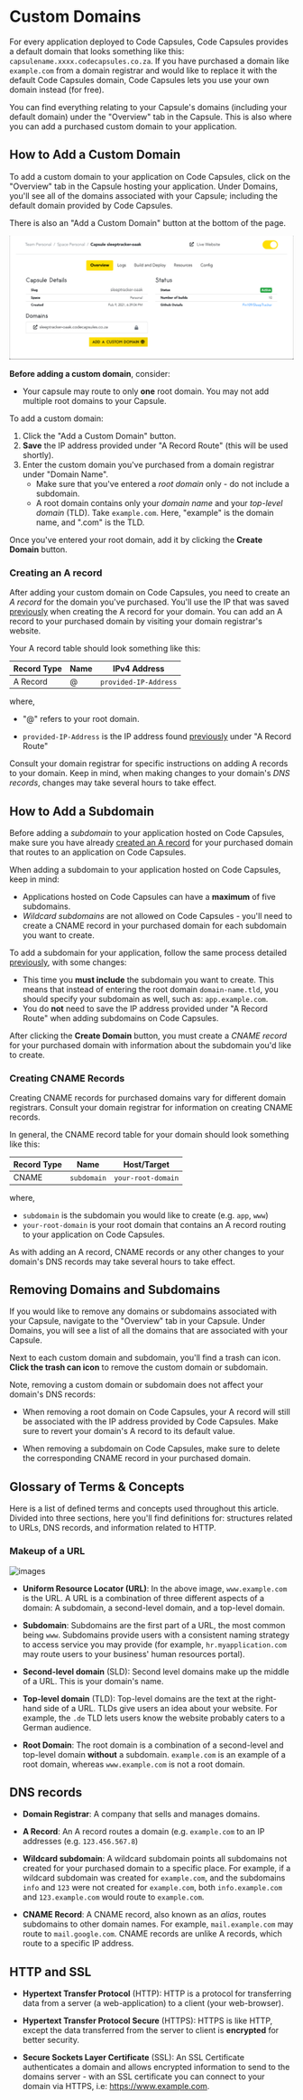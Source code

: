 # Custom Domains 

For every application deployed to Code Capsules, Code Capsules provides a default domain that looks something like this: `capsulename.xxxx.codecapsules.co.za`. If you have purchased a domain like `example.com` from a domain registrar and would like to replace it with the default Code Capsules domain, Code Capsules lets you use your own domain instead (for free).

You can find everything relating to your Capsule's domains (including your default domain) under the "Overview" tab in the Capsule. This is also where you can add a purchased custom domain to your application.

## How to Add a Custom Domain

To add a custom domain to your application on Code Capsules, click on the "Overview" tab in the Capsule hosting your application. Under Domains, you'll see all of the domains associated with your Capsule; including the default domain provided by Code Capsules.

There is also an "Add a Custom Domain" button at the bottom of the page.

![images](../assets/documentation/overviewtab.png)

**Before adding a custom domain**, consider:
- Your capsule may route to only **one** root domain. You may not add multiple root domains to your Capsule.

To add a custom domain:

1. Click the "Add a Custom Domain" button.
2. **Save** the IP address provided under "A Record Route" (this will be used shortly).
3. Enter the custom domain you've purchased from a domain registrar under "Domain Name".
    - Make sure that you've entered a _root domain_ only - do not include a
  subdomain.
    - A root domain contains only your _domain name_ and your _top-level domain_ (TLD). Take `example.com`. Here, "example" is the domain name, and ".com" is the TLD.

Once you've entered your root domain, add it by clicking the **Create Domain** button.

### Creating an A record

After adding your custom domain on Code Capsules, you need to create an _A record_ for the domain you've purchased. You'll use the IP that was saved [previously](#adding-a-domain) when creating the A record for your domain. You can add an A record to your purchased domain by visiting your domain registrar's website.

Your A record table should look something like this:

|Record Type|Name|IPv4 Address|   
|-----------|----|------------|
|A Record   |  @ |`provided-IP-Address`|

where,

- "@" refers to your root domain.

- `provided-IP-Address` is the IP address found [previously](#how-to-add-a-custom-domain) under "A Record Route"

Consult your domain registrar for specific instructions on adding A records to your domain. Keep in mind, when making changes to your domain's _DNS records_, changes may take several hours to take effect.

## How to Add a Subdomain

Before adding a _subdomain_ to your application hosted on Code Capsules, make sure you have already [created an A record](#how-to-add-a-custom-domain) for your purchased domain that routes to an application on Code Capsules. 

When adding a subdomain to your application hosted on Code Capsules, keep in mind:

- Applications hosted on Code Capsules can have a **maximum** of five subdomains.
- _Wildcard subdomains_ are not allowed on Code Capsules - you'll need to create a CNAME record in your purchased domain for each subdomain you want to create.

To add a subdomain for your application, follow the same process detailed [previously](#adding-a-domain), with some changes:

- This time you **must include** the subdomain you want to create. This means that instead of entering the root domain `domain-name.tld`, you should specify your subdomain as well, such as: `app.example.com`.
- You do **not** need to save the IP address provided under "A Record Route" when adding subdomains on Code Capsules.

After clicking the **Create Domain** button, you must create a _CNAME record_ for your purchased domain with information about the subdomain you'd like to create.

### Creating CNAME Records

Creating CNAME records for purchased domains vary for different domain registrars. Consult your domain registrar for information on creating CNAME records. 

In general, the CNAME record table for your domain should look something like this:

|Record Type|Name|Host/Target |   
|-----------|----|------------|
|CNAME      | `subdomain` |`your-root-domain`|

where, 

- `subdomain` is the subdomain you would like to create (e.g. `app`, `www`)
- `your-root-domain` is your root domain that contains an A record routing to your application on Code Capsules.

As with adding an A record, CNAME records or any other changes to your domain's DNS records may take several hours to take effect.

## Removing Domains and Subdomains

If you would like to remove any domains or subdomains associated with your Capsule, navigate to the "Overview" tab in your Capsule. Under Domains, you will see a list of all the domains that are associated with your Capsule. 

Next to each custom domain and subdomain, you'll find a trash can icon. **Click the trash can icon** to remove the custom domain or subdomain.

Note, removing a custom domain or subdomain does not affect your domain's DNS records:

- When removing a root domain on Code Capsules, your A record will still be associated with the IP address provided by Code Capsules. Make sure to revert your domain's A record to its default value.

- When removing a subdomain on Code Capsules, make sure to delete the corresponding CNAME record in your purchased domain. 

## Glossary of Terms & Concepts

Here is a list of defined terms and concepts used throughout this article. Divided into three sections, here you'll find definitions for: structures related to URLs, DNS records, and information related to HTTP. 

### Makeup of a URL
![images](../assets/documentation/url-makeup.png)

- **Uniform Resource Locator (URL)**: In the above image, `www.example.com` is the URL. A URL is a combination of three different aspects of a domain: A subdomain, a second-level domain, and a top-level domain.

- **Subdomain**: Subdomains are the first part of a URL, the most common being `www`. Subdomains provide users with a consistent naming strategy to access service you may provide (for example, `hr.myapplication.com` may route users to your business' human resources portal).

- **Second-level domain** (SLD): Second level domains make up the middle of a URL. This is your domain's name.

- **Top-level domain** (TLD): Top-level domains are the text at the right-hand side of a URL. TLDs give users an idea about your website. For example, the `.de` TLD lets users know the website probably caters to a German audience.

- **Root Domain**: The root domain is a combination of a second-level and top-level domain **without** a subdomain. `example.com` is an example of a root domain, whereas `www.example.com` is not a root domain.


## DNS records

- **Domain Registrar**: A company that sells and manages domains.

- **A Record**: An A record routes a domain (e.g. `example.com` to an IP addresses (e.g. `123.456.567.8`)

- **Wildcard subdomain**: A wildcard subdomain points all subdomains not created for your purchased domain to a specific place. For example, if a wildcard subdomain was created for `example.com`, and the subdomains `info` and `123` were not created for `example.com`, both `info.example.com` and `123.example.com` would route to `example.com`. 

- **CNAME Record**: A CNAME record, also known as an _alias_, routes subdomains to other domain names. For example, `mail.example.com` may route to `mail.google.com`. CNAME records are unlike A records, which route to a specific IP address.

## HTTP and SSL
- **Hypertext Transfer Protocol** (HTTP): HTTP is a protocol for transferring data from a server (a web-application) to a client (your web-browser). 

- **Hypertext Transfer Protocol Secure** (HTTPS): HTTPS is like HTTP, except the data transferred from the server to client is **encrypted** for better security. 

- **Secure Sockets Layer Certificate** (SSL): An SSL Certificate authenticates a domain and allows encrypted information to send to the domains server - with an SSL certificate you can connect to your domain via HTTPS, i.e: https://www.example.com.

